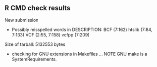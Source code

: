 ## R CMD check results


New submission

* Possibly misspelled words in DESCRIPTION:
  BCF (7:162)
  htslib (7:84, 7:133)
  VCF (2:55, 7:158)
  vcfpp (7:209)

Size of tarball: 5132553 bytes

* checking for GNU extensions in Makefiles ... NOTE
GNU make is a SystemRequirements.
